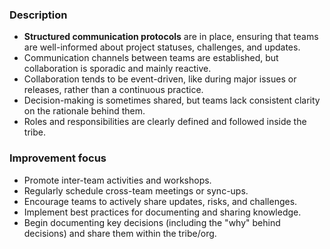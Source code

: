 ### Description

-   **Structured communication protocols** are in place, ensuring that teams are well-informed about project statuses, challenges, and updates.
-   Communication channels between teams are established, but collaboration is sporadic and mainly reactive.
-   Collaboration tends to be event-driven, like during major issues or releases, rather than a continuous practice.
-   Decision-making is sometimes shared, but teams lack consistent clarity on the rationale behind them.
-   Roles and responsibilities are clearly defined and followed inside the tribe.

### Improvement focus

-   Promote inter-team activities and workshops.
-   Regularly schedule cross-team meetings or sync-ups.
-   Encourage teams to actively share updates, risks, and challenges.
-   Implement best practices for documenting and sharing knowledge.
-   Begin documenting key decisions (including the "why" behind decisions) and share them within the tribe/org.
